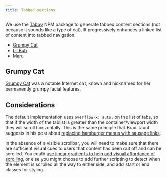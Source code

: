 ```yaml
---
title: Tabbed sections
---
```

We use the [Tabby](https://github.com/cferdinandi/tabby) NPM package to generate tabbed content sections (not because it sounds like a type of cat). It progressively enhances a linked list of content into tabbed navigation.

-   [Grumpy Cat](https://amplify.studio24.net/amplify/advanced-components/tabs.html#grumpy-cat)
-   [Lil Bub](https://amplify.studio24.net/amplify/advanced-components/tabs.html#lil-bub)
-   [Maru](https://amplify.studio24.net/amplify/advanced-components/tabs.html#maru)

Grumpy Cat
----------

[Grumpy Cat](https://en.wikipedia.org/wiki/Grumpy_Cat) was a notable Internet cat, known and nicknamed for her permanently grumpy facial features.

Considerations
--------------

The default implementation uses `overflow-x: auto;` on the list of tabs, so that if the width of the tablist is greater than the container/viewport width they will scroll horizontally. This is the same principle that Brad Taunt suggests in his post about [replacing hamburger menus with sausage links](https://tdarb.org/hamburger-menu-alternative/).

In the absence of a visible scrollbar, you will need to make sure that there are sufficient visual cues to users that content has been cut off and can be scrolled. You could [use linear gradients to help add visual affordance of scrolling](https://bbc.github.io/gel/components/data-tables/#indicating-scroll-functionality-visually), or else you might choose to add further scripting to detect when the element is scrolled all the way to either side, and add start or end classes for styling.